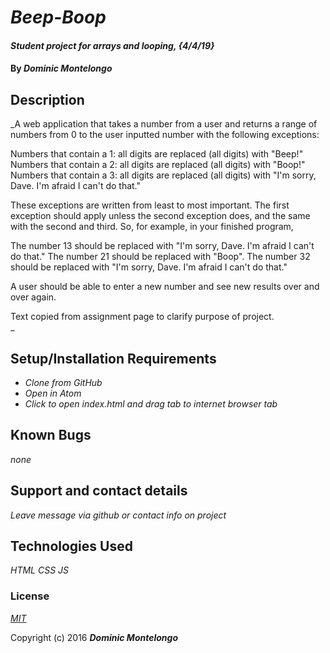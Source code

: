 # _Beep-Boop_

#### _Student project for arrays and looping, {4/4/19}_

#### By _**Dominic Montelongo**_

## Description

_A web application that takes a number from a user and returns a range of numbers from 0 to the user inputted number with the following exceptions:

Numbers that contain a 1: all digits are replaced (all digits) with "Beep!"
Numbers that contain a 2: all digits are replaced (all digits) with "Boop!"
Numbers that contain a 3: all digits are replaced (all digits) with "I'm sorry, Dave. I'm afraid I can't do that."

These exceptions are written from least to most important. The first exception should apply unless the second exception does, and the same with the second and third. So, for example, in your finished program,

The number 13 should be replaced with "I'm sorry, Dave. I'm afraid I can't do that."
The number 21 should be replaced with "Boop".
The number 32 should be replaced with "I'm sorry, Dave. I'm afraid I can't do that."

A user should be able to enter a new number and see new results over and over again.

Text copied from assignment page to clarify purpose of project.  
_

## Setup/Installation Requirements

* _Clone from GitHub_
* _Open in Atom_
* _Click to open index.html and drag tab to internet browser tab_


## Known Bugs

_none_

## Support and contact details

_Leave message via github or contact info on project_

## Technologies Used

_HTML CSS JS_

### License

*[MIT](https://choosealicense.com/licenses/mit/)*

Copyright (c) 2016 **_Dominic Montelongo_**
